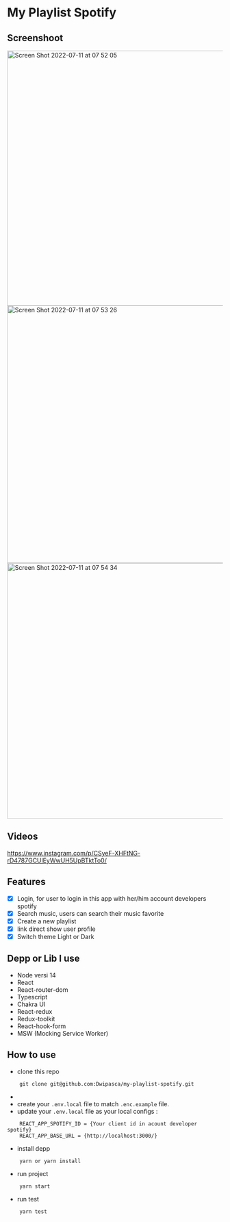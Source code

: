 # My Playlist Spotify

## Screenshoot
<img width="595" alt="Screen Shot 2022-07-11 at 07 52 05" src="https://user-images.githubusercontent.com/19584291/178166837-32ee4266-a80c-4e4d-964a-af3610aa339f.png">
<img width="602" alt="Screen Shot 2022-07-11 at 07 53 26" src="https://user-images.githubusercontent.com/19584291/178166859-13394699-35ff-4a5a-a40c-7d711d91d166.png">
<img width="597" alt="Screen Shot 2022-07-11 at 07 54 34" src="https://user-images.githubusercontent.com/19584291/178166906-e4fc3e8c-8022-4a74-af33-b100722127df.png">

## Videos
https://www.instagram.com/p/CSyeF-XHFtNG-rD4787GCUlEyWwUH5UpBTktTo0/

## Features

- [x] Login, for user to login in this app with her/him account developers spotify
- [x] Search music, users can search their music favorite
- [x] Create a new playlist
- [x] link direct show user profile
- [x] Switch theme Light or Dark

## Depp or Lib I use
- Node versi 14
- React
- React-router-dom
- Typescript
- Chakra UI
- React-redux
- Redux-toolkit
- React-hook-form
- MSW (Mocking Service Worker)

## How to use
- clone this repo
```
    git clone git@github.com:Dwipasca/my-playlist-spotify.git
```
- 
- create your `.env.local` file to match `.enc.example` file.
- update your `.env.local` file as your local configs :

```
    REACT_APP_SPOTIFY_ID = {Your client id in acount developer spotify}
    REACT_APP_BASE_URL = {http://localhost:3000/}

```
- install depp

```
    yarn or yarn install
```
- run project
```
    yarn start
```
- run test
```
    yarn test
```

